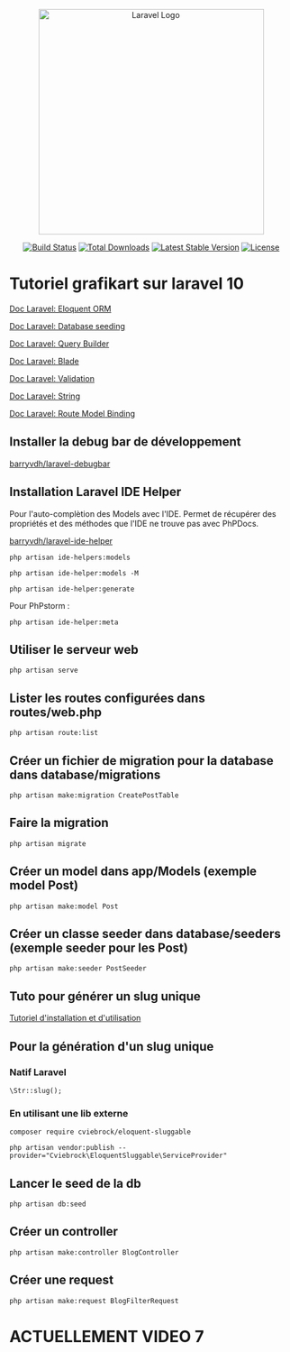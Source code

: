 <p align="center"><a href="https://laravel.com" target="_blank"><img src="https://raw.githubusercontent.com/laravel/art/master/logo-lockup/5%20SVG/2%20CMYK/1%20Full%20Color/laravel-logolockup-cmyk-red.svg" width="400" alt="Laravel Logo"></a></p>

<p align="center">
<a href="https://github.com/laravel/framework/actions"><img src="https://github.com/laravel/framework/workflows/tests/badge.svg" alt="Build Status"></a>
<a href="https://packagist.org/packages/laravel/framework"><img src="https://img.shields.io/packagist/dt/laravel/framework" alt="Total Downloads"></a>
<a href="https://packagist.org/packages/laravel/framework"><img src="https://img.shields.io/packagist/v/laravel/framework" alt="Latest Stable Version"></a>
<a href="https://packagist.org/packages/laravel/framework"><img src="https://img.shields.io/packagist/l/laravel/framework" alt="License"></a>
</p>

# Tutoriel grafikart sur laravel 10

[Doc Laravel: Eloquent ORM](https://laravel.com/docs/10.x/eloquent)

[Doc Laravel: Database seeding](https://laravel.com/docs/10.x/seeding)

[Doc Laravel: Query Builder](https://laravel.com/docs/10.x/queries)

[Doc Laravel: Blade](https://laravel.com/docs/10.x/blade)

[Doc Laravel: Validation](https://laravel.com/docs/10.x/validation#main-content)

[Doc Laravel: String](https://laravel.com/docs/10.x/strings#main-content)

[Doc Laravel: Route Model Binding](https://laravel.com/docs/10.x/folio#route-model-binding)

## Installer la debug bar de développement

[barryvdh/laravel-debugbar](https://github.com/barryvdh/laravel-debugbar)

## Installation Laravel IDE Helper

Pour l'auto-complètion des Models avec l'IDE. Permet de récupérer des propriétés et des méthodes que l'IDE ne trouve pas avec PhPDocs.

[barryvdh/laravel-ide-helper](https://github.com/barryvdh/laravel-ide-helper)

```
php artisan ide-helpers:models
```

```
php artisan ide-helper:models -M
```

```
php artisan ide-helper:generate
```

Pour PhPstorm :

```
php artisan ide-helper:meta
```

## Utiliser le serveur web

```
php artisan serve
```

## Lister les routes configurées dans routes/web.php

```
php artisan route:list
```

## Créer un fichier de migration pour la database dans database/migrations

```
php artisan make:migration CreatePostTable
```

## Faire la migration

```
php artisan migrate
```

## Créer un model dans app/Models (exemple model Post)

```
php artisan make:model Post
```

## Créer un classe seeder dans database/seeders (exemple seeder pour les Post)

```
php artisan make:seeder PostSeeder
```

## Tuto pour générer un slug unique

[Tutoriel d'installation et d'utilisation](https://www.tutsmake.com/laravel-10-create-unique-slug-tutorial-example/)

## Pour la génération d'un slug unique

### Natif Laravel

```
\Str::slug();
```

### En utilisant une lib externe

```
composer require cviebrock/eloquent-sluggable
```

```
php artisan vendor:publish --provider="Cviebrock\EloquentSluggable\ServiceProvider"
```

## Lancer le seed de la db

```
php artisan db:seed
```

## Créer un controller

```
php artisan make:controller BlogController
```

## Créer une request
```
php artisan make:request BlogFilterRequest
```

# ACTUELLEMENT VIDEO 7

